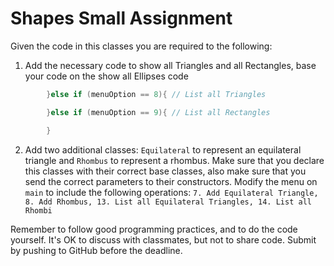# Shapes Small Assignment

Given the code in this classes you are required to the following:
1. Add the necessary code to show all Triangles and all Rectangles, base your code on the show all Ellipses code
```C
		}else if (menuOption == 8){ // List all Triangles

		}else if (menuOption == 9){ // List all Rectangles

		}
```
2. Add two additional classes: `Equilateral` to represent an equilateral triangle and `Rhombus` to represent a rhombus. Make sure that you declare this classes with their correct base classes, also make sure that you send the correct parameters to their constructors. Modify the menu on `main` to include the following operations: `7. Add Equilateral Triangle, 8. Add Rhombus, 13. List all Equilateral Triangles, 14. List all Rhombi`
 
 
Remember to follow good programming practices, and to do the code yourself. It's OK to discuss with classmates, but not to share code. Submit by pushing to
 GitHub before the deadline.

